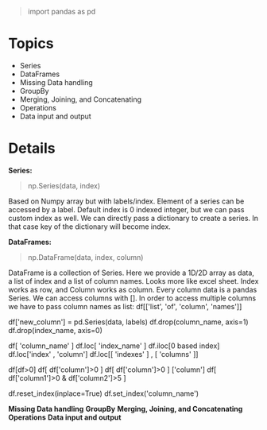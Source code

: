 > import pandas as pd

# Topics #
- Series
- DataFrames
- Missing Data handling
- GroupBy
- Merging, Joining, and Concatenating
- Operations
- Data input and output


# Details #
**Series:**
> np.Series(data, index)

Based on Numpy array but with labels/index. Element of a series can be accessed by a label.
Default index is 0 indexed integer, but we can pass custom index as well. We can directly pass a dictionary to create a series. In that case key of the dictionary will become index.

**DataFrames:**
> np.DataFrame(data, index, column)

DataFrame is a collection of Series. Here we provide a 1D/2D array as data, a list of index and a list of column names.
Looks more like excel sheet. Index works as row, and Column works as column. Every column data is a pandas Series.
We can access columns with []. In order to access multiple columns we have to pass column names as list: df[['list', 'of', 'column', 'names']]

df['new_column'] = pd.Series(data, labels)
df.drop(column_name, axis=1)
df.drop(index_name, axis=0)

<!-- Selection -->
df[ 'column_name' ]
df.loc[ 'index_name' ]
df.iloc[0 based index]
df.loc['index' , 'column']
df.loc[[ 'indexes' ] , [ 'columns' ]]

<!-- Conditional Selection -->
df[df>0]                <!-- returns the full df, but where the condition doesn't meet NaN is returned -->
df[ df['column']>0 ]    <!-- returns a dataframe containing only those rows where the condition meets -->
df[ df['column']>0 ] ['column']     <!-- returns a series (column) from the filtered dataframe -->
df[ df['column1']>0 & df['column2']>5 ]     <!-- multi condition selection -->

df.reset_index(inplace=True)
df.set_index('column_name')

**Missing Data handling**
**GroupBy**
**Merging, Joining, and Concatenating**
**Operations**
**Data input and output**
